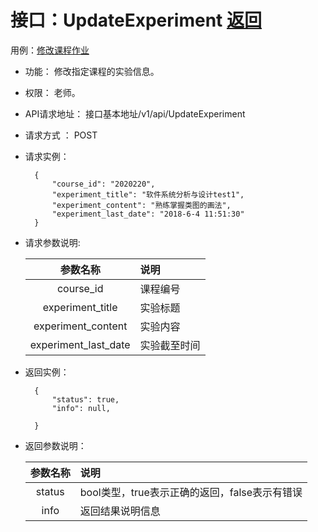 # 接口：UpdateExperiment  [返回](../../README.md)
用例：[修改课程作业](../用例/修改课程作业.md)

- 功能：
   修改指定课程的实验信息。
    
- 权限：
    老师。    
    
- API请求地址： 
    接口基本地址/v1/api/UpdateExperiment

- 请求方式 ：
    POST

- 请求实例：

        {
            "course_id": "2020220",
            "experiment_title": "软件系统分析与设计test1",
            "experiment_content": "熟练掌握类图的画法",
            "experiment_last_date": "2018-6-4 11:51:30"
        }    
    
        
- 请求参数说明:        

  |参数名称|说明|
  |:---------:|:--------------------------------------------------------|      
  |course_id|课程编号|
  |experiment_title|实验标题|
  |experiment_content|实验内容|
  |experiment_last_date|实验截至时间|

  
- 返回实例：

        {         
            "status": true,
            "info": null,    

        }
 
- 返回参数说明： 
 
  |参数名称|说明|
  |:---------:|:--------------------------------------------------------|      
  |status|bool类型，true表示正确的返回，false表示有错误|
  |info|返回结果说明信息|

